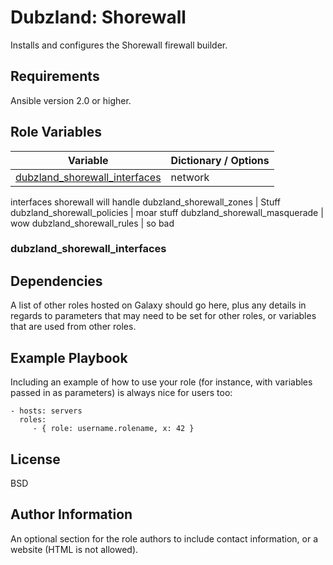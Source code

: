Dubzland: Shorewall
=========

Installs and configures the Shorewall firewall builder.

Requirements
------------

Ansible version 2.0 or higher.

Role Variables
--------------
Variable | Dictionary / Options
--- | ---
[dubzland_shorewall_interfaces](#dubzland_shorewall_interfaces) | network
interfaces shorewall will handle
dubzland_shorewall_zones | Stuff
dubzland_shorewall_policies | moar stuff
dubzland_shorewall_masquerade | wow
dubzland_shorewall_rules | so bad

### <a id="dubzland_shorewall_interfaces"></a>dubzland_shorewall_interfaces

Dependencies
------------

A list of other roles hosted on Galaxy should go here, plus any details in regards to parameters that may need to be set for other roles, or variables that are used from other roles.

Example Playbook
----------------

Including an example of how to use your role (for instance, with variables passed in as parameters) is always nice for users too:

    - hosts: servers
      roles:
         - { role: username.rolename, x: 42 }

License
-------

BSD

Author Information
------------------

An optional section for the role authors to include contact information, or a website (HTML is not allowed).
